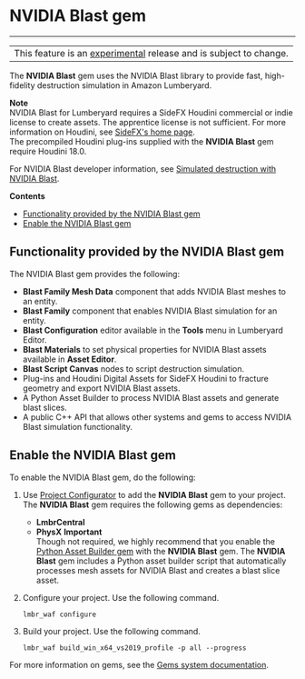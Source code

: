 # NVIDIA Blast gem<a name="nvidia-blast"></a>


****  

|  | 
| --- |
| This feature is an [experimental](https://docs.aws.amazon.com/lumberyard/latest/userguide/ly-glos-chap.html#experimental) release and is subject to change\.  | 

The **NVIDIA Blast** gem uses the NVIDIA Blast library to provide fast, high\-fidelity destruction simulation in Amazon Lumberyard\. 

**Note**  
NVIDIA Blast for Lumberyard requires a SideFX Houdini commercial or indie license to create assets\. The apprentice license is not sufficient\. For more information on Houdini, see [SideFX's home page](https://www.sidefx.com/)\.   
The precompiled Houdini plug\-ins supplied with the **NVIDIA Blast** gem require Houdini 18\.0\. 

For NVIDIA Blast developer information, see [Simulated destruction with NVIDIA Blast](nvidia-blast-intro.md)\. 

**Contents**
+ [Functionality provided by the NVIDIA Blast gem](#nvidia-blast-functionality)
+ [Enable the NVIDIA Blast gem](#enable-gem-nvidia-blast)

## Functionality provided by the NVIDIA Blast gem<a name="nvidia-blast-functionality"></a>

The NVIDIA Blast gem provides the following:
+ **Blast Family Mesh Data** component that adds NVIDIA Blast meshes to an entity\. 
+ **Blast Family** component that enables NVIDIA Blast simulation for an entity\. 
+ **Blast Configuration** editor available in the **Tools** menu in Lumberyard Editor\. 
+ **Blast Materials** to set physical properties for NVIDIA Blast assets available in **Asset Editor**\. 
+ **Blast Script Canvas** nodes to script destruction simulation\. 
+ Plug\-ins and Houdini Digital Assets for SideFX Houdini to fracture geometry and export NVIDIA Blast assets\. 
+ A Python Asset Builder to process NVIDIA Blast assets and generate blast slices\. 
+ A public C\+\+ API that allows other systems and gems to access NVIDIA Blast simulation functionality\. 

## Enable the NVIDIA Blast gem<a name="enable-gem-nvidia-blast"></a>

To enable the NVIDIA Blast gem, do the following: 

1. Use [Project Configurator](configurator-projects.md) to add the **NVIDIA Blast** gem to your project\. The **NVIDIA Blast** gem requires the following gems as dependencies: 
   + **LmbrCentral** 
   + **PhysX** 
**Important**  
Though not required, we highly recommend that you enable the [Python Asset Builder gem](python-asset-builder.md) with the **NVIDIA Blast** gem\. The **NVIDIA Blast** gem includes a Python asset builder script that automatically processes mesh assets for NVIDIA Blast and creates a blast slice asset\. 

1. Configure your project\. Use the following command\.

   ```
   lmbr_waf configure
   ```

1. Build your project\. Use the following command\.

   ```
   lmbr_waf build_win_x64_vs2019_profile -p all --progress
   ```

For more information on gems, see the [Gems system documentation](gems-system-gems.md)\. 